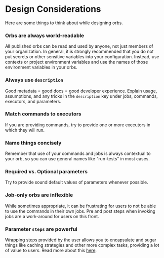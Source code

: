 # Design Considerations

Here are some things to think about while designing orbs.

### Orbs are always world-readable
All published orbs can be read and used by anyone, not just members of your organization. In general, it is strongly recommended that you do not put secrets or other sensitive variables into your configuration. Instead, use contexts or project environment variables and use the names of those environment variables in your orbs.

### Always use `description`
Good metadata = good docs = good developer experience. Explain usage, assumptions, and any tricks in the `description` key under jobs, commands, executors, and parameters.

### Match commands to executors
If you are providing commands, try to provide one or more executors in which they will run.

### Name things concisely
Remember that use of your commands and jobs is always contextual to your orb, so you can use general names like "run-tests" in most cases.

### Required vs. Optional parameters
Try to provide sound default values of parameters whenever possible.

### Job-only orbs are inflexible
While sometimes appropriate, it can be frustrating for users to not be able to use the commands in their own jobs. Pre and post steps when invoking jobs are a work-around for users on this front.

### Parameter `steps` are powerful
Wrapping steps provided by the user allows you to encapsulate and sugar things like caching strategies and other more complex tasks, providing a lot of value to users. Read more about this [here](parameters.md#steps).
